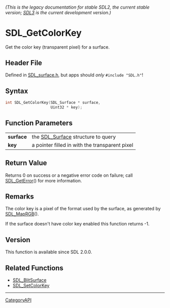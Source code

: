 ###### (This is the legacy documentation for stable SDL2, the current stable version; [SDL3](https://wiki.libsdl.org/SDL3/) is the current development version.)
# SDL_GetColorKey

Get the color key (transparent pixel) for a surface.

## Header File

Defined in [SDL_surface.h](https://github.com/libsdl-org/SDL/blob/SDL2/include/SDL_surface.h), but apps should _only_ `#include "SDL.h"`!

## Syntax

```c
int SDL_GetColorKey(SDL_Surface * surface,
                    Uint32 * key);

```

## Function Parameters

|                 |                                                   |
| --------------- | ------------------------------------------------- |
| **surface**     | the [SDL_Surface](SDL_Surface) structure to query |
| **key**         | a pointer filled in with the transparent pixel    |

## Return Value

Returns 0 on success or a negative error code on failure; call
[SDL_GetError](SDL_GetError)() for more information.

## Remarks

The color key is a pixel of the format used by the surface, as generated by
[SDL_MapRGB](SDL_MapRGB)().

If the surface doesn't have color key enabled this function returns -1.

## Version

This function is available since SDL 2.0.0.

## Related Functions

* [SDL_BlitSurface](SDL_BlitSurface)
* [SDL_SetColorKey](SDL_SetColorKey)

----
[CategoryAPI](CategoryAPI)

